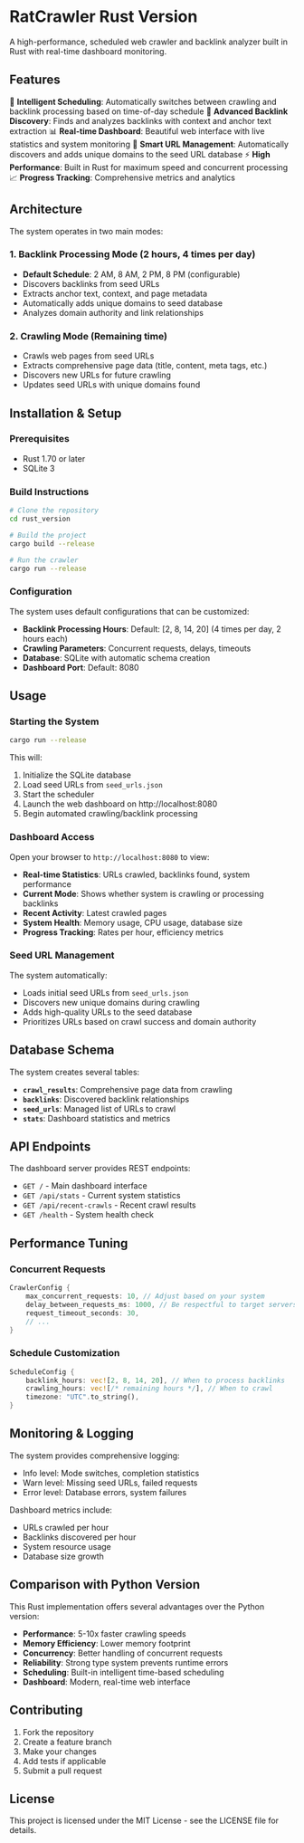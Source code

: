 # RatCrawler Rust Version

A high-performance, scheduled web crawler and backlink analyzer built in Rust with real-time dashboard monitoring.

## Features

🚀 **Intelligent Scheduling**: Automatically switches between crawling and backlink processing based on time-of-day schedule
🔗 **Advanced Backlink Discovery**: Finds and analyzes backlinks with context and anchor text extraction
📊 **Real-time Dashboard**: Beautiful web interface with live statistics and system monitoring
🎯 **Smart URL Management**: Automatically discovers and adds unique domains to the seed URL database
⚡ **High Performance**: Built in Rust for maximum speed and concurrent processing
📈 **Progress Tracking**: Comprehensive metrics and analytics

## Architecture

The system operates in two main modes:

### 1. Backlink Processing Mode (2 hours, 4 times per day)

- **Default Schedule**: 2 AM, 8 AM, 2 PM, 8 PM (configurable)
- Discovers backlinks from seed URLs
- Extracts anchor text, context, and page metadata
- Automatically adds unique domains to seed database
- Analyzes domain authority and link relationships

### 2. Crawling Mode (Remaining time)

- Crawls web pages from seed URLs
- Extracts comprehensive page data (title, content, meta tags, etc.)
- Discovers new URLs for future crawling
- Updates seed URLs with unique domains found

## Installation & Setup

### Prerequisites

- Rust 1.70 or later
- SQLite 3

### Build Instructions

```bash
# Clone the repository
cd rust_version

# Build the project
cargo build --release

# Run the crawler
cargo run --release
```

### Configuration

The system uses default configurations that can be customized:

- **Backlink Processing Hours**: Default: [2, 8, 14, 20] (4 times per day, 2 hours each)
- **Crawling Parameters**: Concurrent requests, delays, timeouts
- **Database**: SQLite with automatic schema creation
- **Dashboard Port**: Default: 8080

## Usage

### Starting the System

```bash
cargo run --release
```

This will:

1. Initialize the SQLite database
2. Load seed URLs from `seed_urls.json`
3. Start the scheduler
4. Launch the web dashboard on http://localhost:8080
5. Begin automated crawling/backlink processing

### Dashboard Access

Open your browser to `http://localhost:8080` to view:

- **Real-time Statistics**: URLs crawled, backlinks found, system performance
- **Current Mode**: Shows whether system is crawling or processing backlinks
- **Recent Activity**: Latest crawled pages
- **System Health**: Memory usage, CPU usage, database size
- **Progress Tracking**: Rates per hour, efficiency metrics

### Seed URL Management

The system automatically:

- Loads initial seed URLs from `seed_urls.json`
- Discovers new unique domains during crawling
- Adds high-quality URLs to the seed database
- Prioritizes URLs based on crawl success and domain authority

## Database Schema

The system creates several tables:

- **`crawl_results`**: Comprehensive page data from crawling
- **`backlinks`**: Discovered backlink relationships
- **`seed_urls`**: Managed list of URLs to crawl
- **`stats`**: Dashboard statistics and metrics

## API Endpoints

The dashboard server provides REST endpoints:

- `GET /` - Main dashboard interface
- `GET /api/stats` - Current system statistics
- `GET /api/recent-crawls` - Recent crawl results
- `GET /health` - System health check

## Performance Tuning

### Concurrent Requests

```rust
CrawlerConfig {
    max_concurrent_requests: 10, // Adjust based on your system
    delay_between_requests_ms: 1000, // Be respectful to target servers
    request_timeout_seconds: 30,
    // ...
}
```

### Schedule Customization

```rust
ScheduleConfig {
    backlink_hours: vec![2, 8, 14, 20], // When to process backlinks
    crawling_hours: vec![/* remaining hours */], // When to crawl
    timezone: "UTC".to_string(),
}
```

## Monitoring & Logging

The system provides comprehensive logging:

- Info level: Mode switches, completion statistics
- Warn level: Missing seed URLs, failed requests
- Error level: Database errors, system failures

Dashboard metrics include:

- URLs crawled per hour
- Backlinks discovered per hour
- System resource usage
- Database size growth

## Comparison with Python Version

This Rust implementation offers several advantages over the Python version:

- **Performance**: 5-10x faster crawling speeds
- **Memory Efficiency**: Lower memory footprint
- **Concurrency**: Better handling of concurrent requests
- **Reliability**: Strong type system prevents runtime errors
- **Scheduling**: Built-in intelligent time-based scheduling
- **Dashboard**: Modern, real-time web interface

## Contributing

1. Fork the repository
2. Create a feature branch
3. Make your changes
4. Add tests if applicable
5. Submit a pull request

## License

This project is licensed under the MIT License - see the LICENSE file for details.
